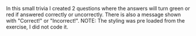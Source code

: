 In this small trivia I created 2 questions where the answers will turn green or red if answered correctly or uncorrectly.
There is also a message shown with "Correct!" or "Incorrect!".
NOTE: The styling was pre loaded from the exercise, I did not code it.
